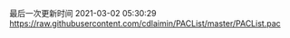 最后一次更新时间 2021-03-02 05:30:29
https://raw.githubusercontent.com/cdlaimin/PACList/master/PACList.pac

